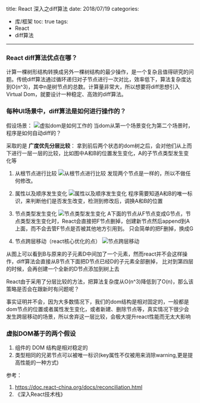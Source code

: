 title: React 深入之diff算法
date: 2018/07/19
categories:
  - 库/框架
toc: true
tags:
  - React
  - diff算法
---

### React diff算法优点在哪？
计算一棵树形结构转换成另外一棵树结构的最少操作，是一个复杂且值得研究的问题。传统diff算法通过循环递归对子节点进行一次对比，效率低下，算法复杂度达到O(n^3)，其中n是树节点的总数。计算量非常大，所以想要将diff思想引入Virtual Dom，就要设计一种稳定、高效的diff算法。


### 每种UI场景中，diff算法是如何进行操作的？
假设场景：
![虚拟dom是如何工作的](https://raw.githubusercontent.com/shengyur/Images/master/react%20diff%20/diff1.jpg)
当dom从第一个场景变化为第二个场景时，程序是如何自动diff的？


采取的是 **广度优先分层比较**：
拿到前后两个状态的dom树之后，会对他们从上而下进行一层一层的比较，比如图中A和B的位置发生变化，A的子节点类型发生变化等
1. 从根节点进行比较
![从根节点进行比较](https://raw.githubusercontent.com/shengyur/Images/master/react%20diff%20/diff3.jpg)
发现两个节点是一样的，所以不做任何修改。

2. 属性以及顺序发生变化
![属性以及顺序发生变化](https://raw.githubusercontent.com/shengyur/Images/master/react%20diff%20/diff4.jpg)
程序需要知道A和B的唯一标识，来判断他们是否发生改变，检测到修改后，调换A和B的位置

3. 节点类型发生变化
![节点类型发生变化](https://raw.githubusercontent.com/shengyur/Images/master/react%20diff%20/diff5.jpg)
A下面的节点从F节点变成G节点，节点类型发生变化时，React会直接把F节点删掉，创建新节点然后append到A上面，而不会去管F节点是否被其他地方引用到。
只会简单的把F删掉，换成G

4. 节点跨层移动（react核心优化的点）
![节点跨层移动](https://raw.githubusercontent.com/shengyur/Images/master/react%20diff%20/6.jpg)

从图上可以看到B与原来的子元素D中间加了一个元素，然而react并不会这样操作，diff算法会直接从B节点下面把D节点已经D的子元素全部删掉，
比对到第四层的时候，会再创建一个全新的D节点添加到树上去

React由于采用了分层比较的方法，把算法复杂度从O(n^3)降低到了O(n)，那么该策略是否会在跟新时有问题呢？

事实证明并不会，因为大多数情况下，我们的dom结构是相对固定的，一般都是dom节点的位置或者属性发生变化，或者新建、删除节点等，真实情况下很少会发生跨层移动的场景，所以舍弃这一层比较，会极大提升react性能而无太大影响


### 虚拟DOM基于的两个假设
1. 组件的 DOM 结构是相对稳定的
2. 类型相同的兄弟节点可以被唯一标识(key属性不仅被用来消除warning,更是提高性能的一种方式)


参考：
1. https://doc.react-china.org/docs/reconciliation.html
2. 《深入React技术栈》
